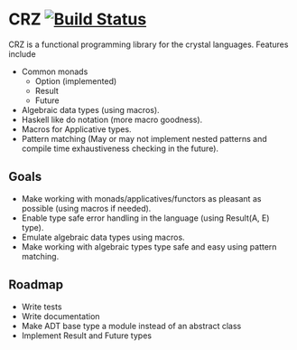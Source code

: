 # CRZ [![Build Status](https://travis-ci.org/dhruvrajvanshi/crz.svg?branch=master)](https://travis-ci.org/dhruvrajvanshi/crz)
CRZ is a functional programming library for the crystal languages.
Features include
* Common monads
	- Option (implemented)
	- Result
	- Future
* Algebraic data types (using macros).
* Haskell like do notation (more macro goodness).
* Macros for Applicative types.
* Pattern matching (May or may not implement nested patterns and compile time exhaustiveness checking in the future).

## Goals
* Make working with monads/applicatives/functors as pleasant as possible (using macros if needed).
* Enable type safe error handling in the language (using Result(A, E) type).
* Emulate algebraic data types using macros.
* Make working with algebraic types type safe and easy using pattern matching.

## Roadmap
* Write tests
* Write documentation
* Make ADT base type a module instead of an abstract class
* Implement Result and Future types
